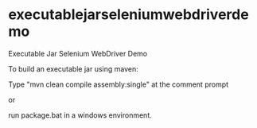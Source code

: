 # executablejarseleniumwebdriverdemo

Executable Jar Selenium WebDriver Demo

To build an executable jar using maven:

Type "mvn clean compile assembly:single" at the comment prompt

or 

run package.bat in a windows environment.
